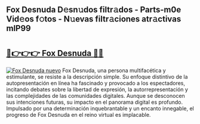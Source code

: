 ## Fox Desnuda D𝚎sn𝚞dos filtr𝚊dos - Parts-m0e Vid𝚎os f𝚘tos - N𝚞evas filtr𝚊ciones atr𝚊ctivas mlP99

# <h2><a href="http://mbdrxzr.tromn.icu/?c=Fox+Desnuda">🔗👉👉👉 Fox Desnuda 🔗🔗</a></h2>

[![Fox Desnuda nuevo](https://i.imgur.com/pEAQMta.gif)](http://mbdrxzr.tromn.icu/?c=Fox+Desnuda)
Fox Desnuda, una persona multifacética y estimulante, se resiste a la descripción simple. Su enfoque distintivo de la autopresentación en línea ha fascinado y provocado a los espectadores, incitando debates sobre la libertad de expresión, la autorrepresentación y las complejidades de las comunidades digitales. Aunque se desconocen sus intenciones futuras, su impacto en el panorama digital es profundo. Impulsado por una determinación inquebrantable y un encanto innegable, el progreso de Fox Desnuda en el reino virtual es implacable.
